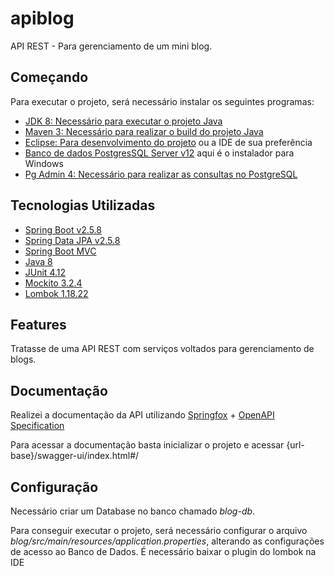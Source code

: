 # apiblog
API REST - Para gerenciamento de um mini blog.

## Começando

Para executar o projeto, será necessário instalar os seguintes programas:

- [JDK 8: Necessário para executar o projeto Java](https://www.oracle.com/java/technologies/javase/javase-jdk8-downloads.html)
- [Maven 3: Necessário para realizar o build do projeto Java](https://maven.apache.org/)
- [Eclipse: Para desenvolvimento do projeto](http://www.eclipse.org/downloads/packages/eclipse-ide-java-ee-developers/oxygen3a) ou a IDE de sua preferência
- [Banco de dados PostgresSQL Server v12](https://www.enterprisedb.com/postgresql-tutorial-resources-training?cid=48) aqui é o instalador para Windows
- [Pg Admin 4: Necessário para realizar as consultas no PostgreSQL](https://www.pgadmin.org/download/)

## Tecnologias Utilizadas

- [Spring Boot v2.5.8](https://spring.io/projects/spring-boot)
- [Spring Data JPA v2.5.8](https://spring.io/projects/spring-data-jpa)
- [Spring Boot MVC](https://docs.spring.io/spring-framework/docs/current/reference/html/web.html)
- [Java 8](https://www.java.com/pt-BR/download/help/java8_pt-br.html)
- [JUnit 4.12](https://junit.org/junit4/)
- [Mockito 3.2.4](https://site.mockito.org/)
- [Lombok 1.18.22](https://projectlombok.org/)

## Features

Tratasse de uma API REST com serviços voltados para gerenciamento de blogs.

## Documentação

Realizei a documentação da API utilizando [Springfox](http://springfox.github.io/springfox/docs/current/) + [OpenAPI Specification](https://swagger.io/resources/open-api/)

Para acessar a documentação basta inicializar o projeto e acessar {url-base}/swagger-ui/index.html#/

## Configuração

Necessário criar um Database no banco chamado *blog-db*.

Para conseguir executar o projeto, será necessário configurar o arquivo *blog/src/main/resources/application.properties*, alterando as configurações de acesso ao Banco de Dados.
É necessário baixar o plugin do lombok na IDE
